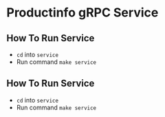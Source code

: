 # Productinfo gRPC Service

## How To Run Service
- `cd` into `service`
- Run command `make service`

## How To Run Service
- `cd` into `service`
- Run command `make service`